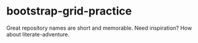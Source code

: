 # bootstrap-grid-practice
Great repository names are short and memorable. Need inspiration? How about literate-adventure.
